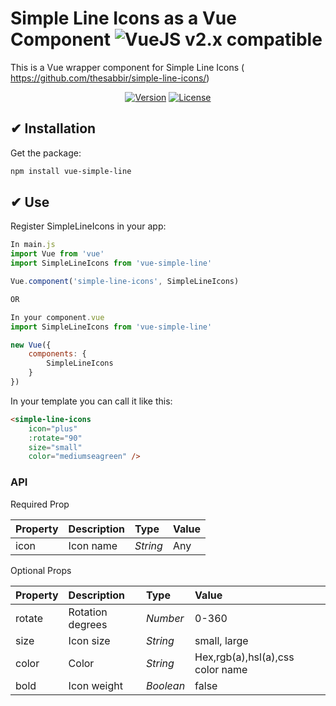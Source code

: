 # Simple Line Icons as a Vue Component ![VueJS v2.x compatible](https://img.shields.io/badge/vue%202.x-compatible-green.svg)

This is a Vue wrapper component for Simple Line Icons ( https://github.com/thesabbir/simple-line-icons/)
<p align="center">
<a href="https://www.npmjs.com/package/vue-simple-line"><img src="https://img.shields.io/badge/npm-1.0.5-blue.svg" alt="Version"></a>
  <a href="https://www.npmjs.com/package/vue-simple-line"><img src="https://img.shields.io/badge/license-MIT-green.svg" alt="License"></a>
</p>

## ✔ Installation

Get the package:
```bash
npm install vue-simple-line
```

## ✔ Use

Register SimpleLineIcons in your app:
```js
In main.js
import Vue from 'vue'
import SimpleLineIcons from 'vue-simple-line'

Vue.component('simple-line-icons', SimpleLineIcons)

OR

In your component.vue
import SimpleLineIcons from 'vue-simple-line'

new Vue({
    components: {
        SimpleLineIcons
    }
})
```

In your template you can call it like this:

```html
<simple-line-icons
	icon="plus"
	:rotate="90"
	size="small"
	color="mediumseagreen" />

```
### API

Required Prop

| Property | Description | Type | Value
|:--|:--|:--|:--|
| icon | Icon name | <i>String</i> | Any |

Optional Props

| Property | Description | Type | Value
|:--|:--|:--|:--|
| rotate | Rotation degrees | <i>Number</i> | 0-360 |
| size | Icon size | <i>String</i> | small, large |
| color | Color | <i>String</i> | Hex,rgb(a),hsl(a),css color name |
| bold | Icon weight | <i>Boolean</i> | false |

